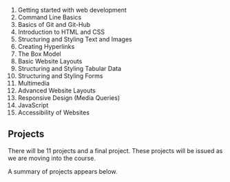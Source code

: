1. Getting started with web development
2. Command Line Basics 
3. Basics of Git and Git-Hub
4. Introduction to HTML and CSS
5. Structuring and Styling Text and Images
6. Creating Hyperlinks
7. The Box Model
8. Basic Website Layouts
9. Structuring and Styling Tabular Data
10. Structuring and Styling Forms
11. Multimedia
12. Advanced Website Layouts
13. Responsive Design (Media Queries)
14. JavaScript
15. Accessibility of Websites



## Projects

There will be 11 projects and a final project. These projects will be issued as we are moving into the course.

A summary of projects appears below. 